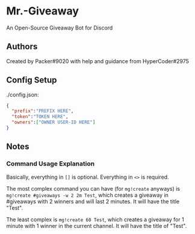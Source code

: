 # Mr.-Giveaway
An Open-Source Giveaway Bot for Discord
## Authors
Created by Packer#9020 with help and guidance from HyperCoder#2975
## Config Setup
./config.json:
```json
{
  "prefix":"PREFIX HERE",
  "token":"TOKEN HERE",
  "owners":["OWNER USER-ID HERE"]
}
```
## Notes

### Command Usage Explanation
Basically, everything in `[]` is optional. Everything in `<>` is required.

The most complex command you can have (for `mg!create` anyways) is `mg!create #giveaways -w 2 2m Test`, which creates a giveaway in #giveaways with 2 winners and will last 2 minutes. It will have the title "Test".

The least complex is `mg!create 60 Test`, which creates a giveaway for 1 minute with 1 winner in the current channel. It will have the title of "Test".
